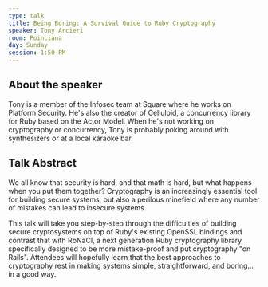 ```yaml
---
type: talk
title: Being Boring: A Survival Guide to Ruby Cryptography
speaker: Tony Arcieri
room: Poinciana
day: Sunday
session: 1:50 PM
---
```


## About the speaker

Tony is a member of the Infosec team at Square where he works on Platform Security. He's also the creator of Celluloid, a concurrency library for Ruby based on the Actor Model. When he's not working on cryptography or concurrency, Tony is probably poking around with synthesizers or at a local karaoke bar.

## Talk Abstract

We all know that security is hard, and that math is hard, but what happens when you put them together? Cryptography is an increasingly essential tool for building secure systems, but also a perilous minefield where any number of mistakes can lead to insecure systems.

This talk will take you step-by-step through the difficulties of building secure cryptosystems on top of Ruby's existing OpenSSL bindings and contrast that with RbNaCl, a next generation Ruby cryptography library specifically designed to be more mistake-proof and put cryptography "on Rails". Attendees will hopefully learn that the best approaches to cryptography rest in making systems simple, straightforward, and boring... in a good way.